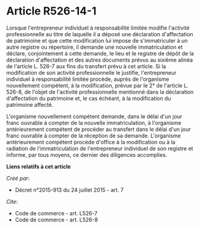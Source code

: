 # Article R526-14-1

Lorsque l'entrepreneur individuel à responsabilité limitée modifie l'activité professionnelle au titre de laquelle il a
déposé une déclaration d'affectation de patrimoine et que cette modification lui impose de s'immatriculer à un autre registre
ou répertoire, il demande une nouvelle immatriculation et déclare, conjointement à cette demande, le lieu et le registre de
dépôt de la déclaration d'affectation et des autres documents prévus au sixième alinéa de l'article L. 526-7 aux fins du
transfert prévu à cet article. Si la modification de son activité professionnelle le justifie, l'entrepreneur individuel à
responsabilité limitée procède, auprès de l'organisme nouvellement compétent, à la modification, prévue par le 2° de
l'article L. 526-8, de l'objet de l'activité professionnelle mentionné dans la déclaration d'affectation du patrimoine et, le
cas échéant, à la modification du patrimoine affecté. 

L'organisme nouvellement compétent demande, dans le délai d'un jour franc ouvrable à compter de la nouvelle immatriculation,
à l'organisme antérieurement compétent de procéder au transfert dans le délai d'un jour franc ouvrable à compter de la
réception de sa demande. L'organisme antérieurement compétent procède d'office à la modification ou à la radiation de
l'immatriculation de l'entrepreneur individuel de son registre et informe, par tous moyens, ce dernier des diligences
accomplies.

**Liens relatifs à cet article**

_Créé par_:

  - Décret n°2015-913 du 24 juillet 2015 - art. 7

_Cite_:

  - Code de commerce - art. L526-7
  - Code de commerce - art. L526-8

